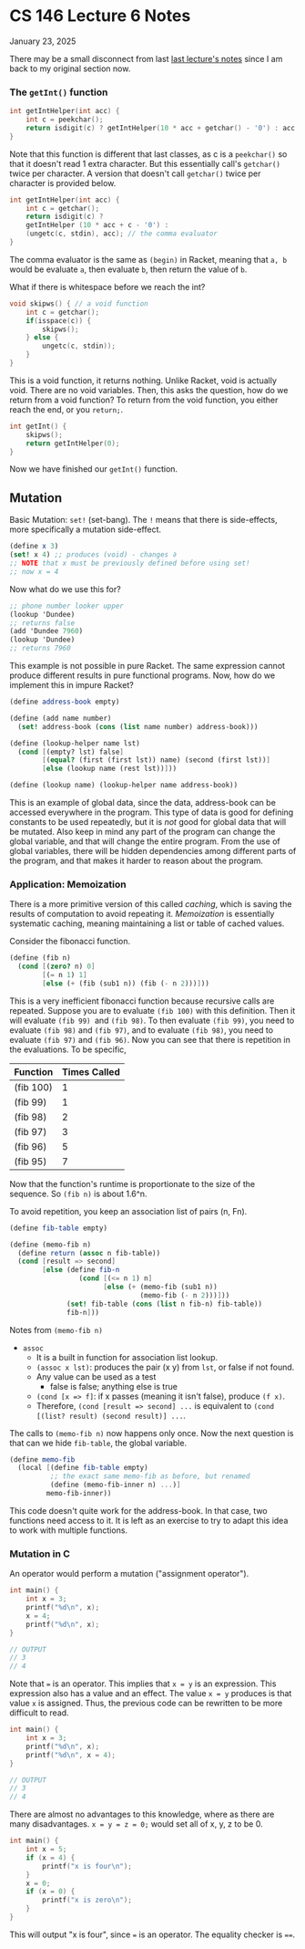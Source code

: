# CS 146 Lecture 6 Notes

January 23, 2025

There may be a small disconnect from last [last lecture's notes](./cs146-lecture5) since I am back to my original section now.

### The `getInt()` function

```c
int getIntHelper(int acc) {
	int c = peekchar();
	return isdigit(c) ? getIntHelper(10 * acc + getchar() - '0') : acc;
}
```

Note that this function is different that last classes, as c is a `peekchar()` so that it doesn't read 1 extra character. But this essentially call's `getchar()` twice per character. A version that doesn't call `getchar()` twice per character is provided below.

```c
int getIntHelper(int acc) {
	int c = getchar();
	return isdigit(c) ?
	getIntHelper (10 * acc + c - '0') :
	(ungetc(c, stdin), acc); // the comma evaluator
}
```

The comma evaluator is the same as `(begin)` in Racket, meaning that `a, b` would be evaluate `a`, then evaluate `b`, then return the value of `b`.

What if there is whitespace before we reach the int?

```c
void skipws() { // a void function
	int c = getchar();
	if(isspace(c)) {
		skipws();
	} else {
		ungetc(c, stdin));
	}
}
```

This is a void function, it returns nothing. Unlike Racket, void is actually void. There are no void variables. Then, this asks the question, how do we return from a void function? To return from the void function, you either reach the end, or you `return;`.

```c
int getInt() {
	skipws();
	return getIntHelper(0);
}
```

Now we have finished our `getInt()` function.

## Mutation

Basic Mutation: `set!` (set-bang). The `!` means that there is side-effects, more specifically a mutation side-effect.

```scheme
(define x 3)
(set! x 4) ;; produces (void) - changes ∂
;; NOTE that x must be previously defined before using set!
;; now x = 4
```

Now what do we use this for?

```scheme
;; phone number looker upper
(lookup 'Dundee)
;; returns false
(add 'Dundee 7960)
(lookup 'Dundee)
;; returns 7960
```

This example is not possible in pure Racket. The same expression cannot produce different results in pure functional programs. Now, how do we implement this in impure Racket?

```scheme
(define address-book empty)

(define (add name number)
  (set! address-book (cons (list name number) address-book)))

(define (lookup-helper name lst)
  (cond [(empty? lst) false]
	    [(equal? (first (first lst)) name) (second (first lst))]
	    [else (lookup name (rest lst))]))

(define (lookup name) (lookup-helper name address-book))
```

This is an example of global data, since the data, address-book can be accessed everywhere in the program. This type of data is good for defining constants to be used repeatedly, but it is _not_ good for global data that will be mutated. Also keep in mind any part of the program can change the global variable, and that will change the entire program. From the use of global variables, there will be hidden dependencies among different parts of the program, and that makes it harder to reason about the program.

### Application: Memoization

There is a more primitive version of this called _caching_, which is saving the results of computation to avoid repeating it. _Memoization_ is essentially systematic caching, meaning maintaining a list or table of cached values.

Consider the fibonacci function.

```scheme
(define (fib n)
  (cond [(zero? n) 0]
		[(= n 1) 1]
		[else (+ (fib (sub1 n)) (fib (- n 2)))]))
```

This is a very inefficient fibonacci function because recursive calls are repeated. Suppose you are to evaluate `(fib 100)` with this definition. Then it will evaluate `(fib 99) `and `(fib 98)`. To then evaluate `(fib 99)`, you need to evaluate `(fib 98)` and `(fib 97)`, and to evaluate `(fib 98)`, you need to evaluate `(fib 97)` and `(fib 96)`. Now you can see that there is repetition in the evaluations. To be specific,

| Function  | Times Called |
| --------- | ------------ |
| (fib 100) | 1            |
| (fib 99)  | 1            |
| (fib 98)  | 2            |
| (fib 97)  | 3            |
| (fib 96)  | 5            |
| (fib 95)  | 7            |

Now that the function's runtime is proportionate to the size of the sequence. So `(fib n)` is about 1.6^n.

To avoid repetition, you keep an association list of pairs (n, Fn).

```scheme
(define fib-table empty)

(define (memo-fib n)
  (define return (assoc n fib-table))
  (cond [result => second]
        [else (define fib-n
                 (cond [(<= n 1) n]
                       [else (+ (memo-fib (sub1 n))
                                (memo-fib (- n 2)))]))
              (set! fib-table (cons (list n fib-n) fib-table))
              fib-n]))
```

Notes from `(memo-fib n)`

-   `assoc`
    -   It is a built in function for association list lookup.
    -   `(assoc x lst)`: produces the pair (x y) from `lst`, or false if not found.
    -   Any value can be used as a test
        -   false is false; anything else is true
    -   `(cond [x => f]`: if x passes (meaning it isn't false), produce `(f x)`.
    -   Therefore, `(cond [result => second] ...` is equivalent to `(cond [(list? result) (second result)] ...`.

The calls to `(memo-fib n)` now happens only once. Now the next question is that can we hide `fib-table`, the global variable.

```scheme
(define memo-fib
  (local [(define fib-table empty)
          ;; the exact same memo-fib as before, but renamed
          (define (memo-fib-inner n) ...)]
         memo-fib-inner))
```

This code doesn't quite work for the address-book. In that case, two functions need access to it. It is left as an exercise to try to adapt this idea to work with multiple functions.

### Mutation in C

An operator would perform a mutation ("assignment operator").

```c
int main() {
	int x = 3;
	printf("%d\n", x);
	x = 4;
	printf("%d\n", x);
}

// OUTPUT
// 3
// 4
```

Note that `=` is an operator. This implies that `x = y` is an expression. This expression also has a value and an effect. The value `x = y` produces is that value `x` is assigned. Thus, the previous code can be rewritten to be more difficult to read.

```c
int main() {
	int x = 3;
	printf("%d\n", x);
	printf("%d\n", x = 4);
}

// OUTPUT
// 3
// 4

```

There are almost no advantages to this knowledge, where as there are many disadvantages. `x = y = z = 0;` would set all of x, y, z to be 0.

```c
int main() {
	int x = 5;
	if (x = 4) {
		printf("x is four\n");
	}
	x = 0;
	if (x = 0) {
		printf("x is zero\n");
	}
}
```

This will output "x is four", since `=` is an operator. The equality checker is `==`.
